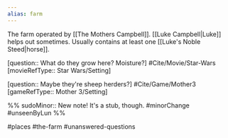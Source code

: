 ```yaml
---
alias: farm
---
```

The farm operated by [[The Mothers Campbell]]. [[Luke Campbell|Luke]] helps out sometimes. Usually contains at least one [[Luke's Noble Steed|horse]].

[question:: What do they grow here? Moisture?] #Cite/Movie/Star-Wars [movieRefType:: Star Wars/Setting]

[question:: Maybe they're sheep herders?] #Cite/Game/Mother3 [gameRefType:: Mother 3/Setting]

%%
sudoMinor:: New note! It's a stub, though.
#minorChange #unseenByLun 
%%

#places #the-farm #unanswered-questions 